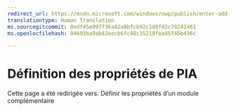 ```yaml
---
redirect_url: https://msdn.microsoft.com/windows/uwp/publish/enter-add-on-properties
translationtype: Human Translation
ms.sourcegitcommit: 0edf45e997f36a82a8bfcb92c1d8fd2c79242461
ms.openlocfilehash: 04693ba9ab42eecb6fc48c35219fea45f45b436c

---
```


# Définition des propriétés de PIA

Cette page a été redirigée vers: Définir les propriétés d’un module complémentaire


<!--HONumber=Aug16_HO3-->


